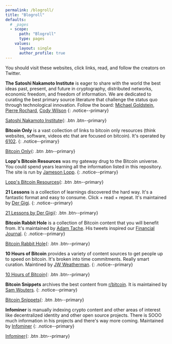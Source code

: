 ```yaml
---
permalink: /blogroll/
title: "Blogroll"
defaults:
  # _pages
  - scope:
      path: "Blogroll"
      type: pages
    values:
      layout: single
      author_profile: true
---
```


You should visit these websites, click links, read, and follow the creators on Twitter.

**The Satoshi Nakamoto Institute** is eager to share with the world the best ideas past, present, and future in cryptography, distributed networks, economic freedom, and freedom of information. We are dedicated to curating the best primary source literature that challenge the status quo through technological innovation. Follow the board: [Michael Goldstein](https://twitter.com/bitstein), [Pierre Rochard](https://twitter.com/pierre_rochard), [Cody Wilson](https://twitter.com/Radomysisky)
{: .notice--primary}

[Satoshi Nakamoto Institute](https://nakamotoinstitute.org/){: .btn .btn--primary}

**Bitcoin Only** is a vast collection of links to bitcoin only resources (think websites, software, videos etc that are focused on bitcoin). It's operated by [6102](https://twitter.com/6102bitcoin).
{: .notice--primary}

[Bitcoin Only](https://bitcoin-only.com/#start){: .btn .btn--primary}


**Lopp's Bitcoin Resources** was my gateway drug to the Bitcoin universe. You could spend years learning all the information listed in this repository. The site is run by [Jameson Lopp](https://twitter.com/lopp).
{: .notice--primary}

[Lopp's Bitcoin Resources](https://www.lopp.net/bitcoin-information.html){: .btn .btn--primary}

**21 Lessons** is a collection of learnings discovered the hard way. It's a fantastic format and easy to consume. Click + read + repeat. It's maintained by [Der Gigi](https://twitter.com/dergigi).
{: .notice--primary}

[21 Lessons by Der Gigi](https://21lessons.com/){: .btn .btn--primary}

**Bitcoin Rabbit Hole** is a collection of Bitcoin content that you will benefit from. It's maintained by [Adam Tache](https://twitter.com/Adam_Tache). His tweets inspired our [Financial Journal](https://cryptowords.github.io/cy19-financial-journal).
{: .notice--primary}

[Bitcoin Rabbit Hole](https://bitcoinrabbithole.org/){: .btn .btn--primary}


**10 Hours of Bitcoin** provides a variety of content sources to get people up to speed on bitcoin. It's broken into time commitments. Really smart curation. Maintined by [JW Weatherman](https://twitter.com/JWWeatherman_).
{: .notice--primary}

[10 Hours of Bitcoin](https://10hoursofbitcoin.com/){: .btn .btn--primary}

**Bitcoin Snippets** archives the best content from [r/bitcoin](https://www.reddit.com/r/Bitcoin/). It is maintained by [Sam Wouters](https://twitter.com/SDWouters).
{: .notice--primary}

[Bitcoin Snippets](http://bitcoinsnippets.com/){: .btn .btn--primary}

**Infominer** is manually indexing crypto content and other areas of interest like decentralized identity and other open source projects. There is SOOO much information in his projects and there's way more coming. Maintained by [Infominer](https://twitter.com/infominer33)
 {: .notice--primary}

 [Infominer](https://infominer.id/){: .btn .btn--primary}